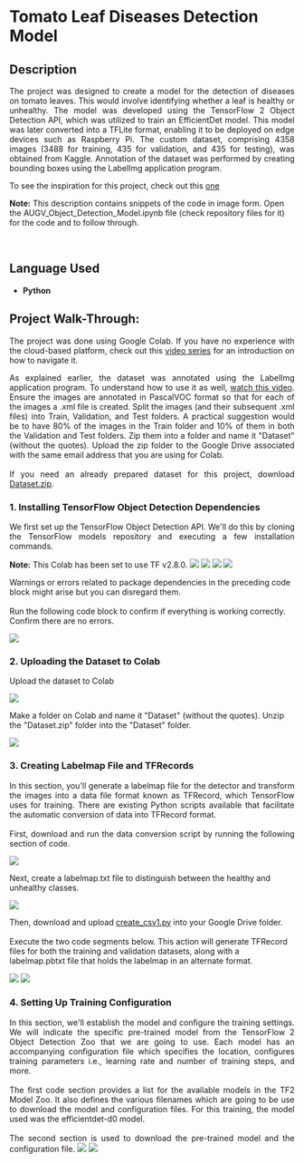 <h1>Tomato Leaf Diseases Detection Model</h1>

<h2>Description</h2>
<p align="justify"

The project was designed to create a model for the detection of diseases on tomato leaves. This would involve identifying whether a leaf is healthy or unhealthy. The model was developed using the TensorFlow 2 Object Detection API, which was utilized to train an EfficientDet model. This model was later converted into a TFLite format, enabling it to be deployed on edge devices such as Raspberry Pi. The custom dataset, comprising 4358 images (3488 for training, 435 for validation, and 435 for testing), was obtained from Kaggle. Annotation of the dataset was performed by creating bounding boxes using the LabelImg application program.

To see the inspiration for this project, check out this <a href="https://github.com/EdjeElectronics/TensorFlow-Lite-Object-Detection-on-Android-and-Raspberry-Pi/blob/master/Train_TFLite2_Object_Detction_Model.ipynb">one</a>

<b>Note:</b> This description contains snippets of the code in image form. Open the AUGV_Object_Detection_Model.ipynb file (check repository files for it) for the code and to follow through.

</p>
<br/>

<h2>Language Used</h2>

- <b>Python</b> 

<h2>Project Walk-Through:</h2>
<p align="justify"
 
The project was done using Google Colab. If you have no experience with the cloud-based platform, check out this <a href="https://www.youtube.com/watch?v=agj3AxNPDWU&list=PLA83b1JHN4ly56Y7o6vDAT8Szxc3_EdRH">video series</a> for an introduction on how to navigate it. 
</p>

<p align="justify"

As explained earlier, the dataset was annotated using the LabelImg application program. To understand how to use it as well, <a href="https://www.youtube.com/watch?v=fjynQ9P2C08">watch this video</a>. Ensure the images are annotated in PascalVOC format so that for each of the images a .xml file is created. Split the images (and their subsequent .xml files) into Train, Validation, and Test folders. A practical suggestion would be to have 80% of the images in the Train folder and 10% of them in both the Validation and Test folders. Zip them into a folder and name it "Dataset" (without the quotes). Upload the zip folder to the Google Drive associated with the same email address that you are using for Colab. <br><br>
If you need an already prepared dataset for this project, download <a href="https://drive.google.com/file/d/1jPbRL7j4_teEp_mG8tIC-XqJNeN2cWav/view?usp=sharing">Dataset.zip</a>.
</p>

<h3>1. Installing TensorFlow Object Detection Dependencies</h3>
<p align="justify"
 
We first set up the TensorFlow Object Detection API. We'll do this by cloning the TensorFlow models repository and executing a few installation commands. 
<br/>
</p>

<b>Note:</b> This Colab has been set to use TF v2.8.0.
<img src="https://i.imgur.com/DVi73Fr.png"/>
<img src="https://i.imgur.com/Lx69yUO.png"/>
<img src="https://i.imgur.com/mqJ4Pei.png"/>
<img src="https://i.imgur.com/DiCF9QN.png"/>

Warnings or errors related to package dependencies in the preceding code block might arise but you can disregard them.<br><br>
Run the following code block to confirm if everything is working correctly. Confirm there are no errors.

<img src="https://i.imgur.com/eZKNXEL.png"/>

<h3>2. Uploading the Dataset to Colab</h3>

Upload the dataset to Colab

<img src="https://i.imgur.com/hVeEnWW.png"/>

Make a folder on Colab and name it "Dataset" (without the quotes). Unzip the "Dataset.zip" folder into the "Dataset" folder.

<img src="https://i.imgur.com/Z31Cij0.png"/>

<h3>3. Creating Labelmap File and TFRecords</h3>
<p align="justify"
 
In this section, you'll generate a labelmap file for the detector and transform the images into a data file format known as TFRecord, which TensorFlow uses for training. There are existing Python scripts available that facilitate the automatic conversion of data into TFRecord format. <br><br>
First, download and run the data conversion script by running the following section of code.

<img src="https://imgur.com/hL5k0T0.png"/>

Next, create a labelmap.txt file to distinguish between the healthy and unhealthy classes.

<img src="https://live.staticflickr.com/65535/53106500866_7e9127f705_b.jpg"/>

Then, download and upload <a href="https://drive.google.com/file/d/12nsh-EtKV2m5frNECClrVWOw3Az-HZNd/view?usp=sharing">create_csv1.py</a> into your Google Drive folder.<br><br>
Execute the two code segments below. This action will generate TFRecord files for both the training and validation datasets, along with a labelmap.pbtxt file that holds the labelmap in an alternate format.

<img src="https://imgur.com/AzxP2yt.png"/>
<img src="https://imgur.com/JVvs4kV.png"/>
</p>

<h3>4. Setting Up Training Configuration</h3>
<p align="justify">
In this section, we'll establish the model and configure the training settings. We will indicate the specific pre-trained model from the TensorFlow 2 Object Detection Zoo that we are going to use. Each model has an accompanying configuration file which specifies the location, configures training parameters i.e., learning rate and number of training steps, and more. <br><br>
The first code section provides a list for the available models in the TF2 Model Zoo. It also defines the various filenames which are going to be use to download the model and configuration files. For this training, the model used was the efficientdet-d0 model. <br><br>
The second section is used to download the pre-trained model and the configuration file.

<img src="https://imgur.com/rrKebvB.png">
<img src="https://imgur.com/gXVpnC5.png">
</p>



